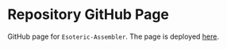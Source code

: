 # Repository GitHub Page
GitHub page for `Esoteric-Assembler`. The page is deployed [here](https://avirukbasak.github.io/Esoteric-Assembler/).
